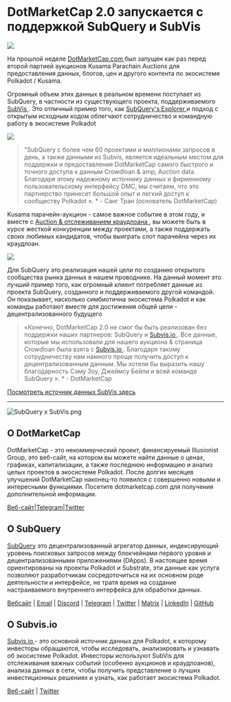 # DotMarketCap 2.0 запускается с поддержкой SubQuery и SubVis

![](https://cdn-images-1.medium.com/max/1600/1*fIxEXupCMUaaMsWQbA7zFQ.gif)

На прошлой неделе [ DotMarketCap.com ](https://dotmarketcap.com/) был запущен как раз перед второй партией аукционов Kusama Parachain Auctions для предоставления данных, блогов, цен и другого контента по экосистеме Polkadot / Kusama.

Огромный объем этих данных в реальном времени поступает из SubQuery, в частности из существующего проекта, поддерживаемого [ SubVis ](https://explorer.subquery.network/subquery/subvis-io/kusama-auction). Это отличный пример того, как [ SubQuery's Explorer ](https://explorer.subquery.network/) и подход с открытым исходным кодом облегчают сотрудничество и командную работу в экосистеме Polkadot

![](https://cdn-images-1.medium.com/max/1600/1*-UL84MrIB3TtZBkDPwLMmw.png)

> "SubQuery с более чем 60 проектами и миллионами запросов в день, а также данными из Subvis, является идеальным местом для поддержки и предоставления DotMarketCap самого быстрого и точного доступа к данным Crowdloan & amp; Auction data. Благодаря этому надежному источнику данных и фирменному пользовательскому интерфейсу DMC, мы считаем, что это партнерство принесет большой опыт и легкий доступ к сообществу Polkadot ». * - Санг Тран (основатель DotMarketCap)

Kusama парачейн-аукцион - самое важное событие в этом году, и вместе с [ Auction & отслеживанием краудлоана ](https://dotmarketcap.com/auction), вы можете быть в курсе жесткой конкуренции между проектами, а также поддержать своих любимых кандидатов, чтобы выиграть слот парачейна через их краудлоан.

![](https://cdn-images-1.medium.com/max/1600/1*n_y-1CUv1BcU2bzCs15djA.png)

Для SubQuery это реализация нашей цели по созданию открытого сообщества рынка данных в нашем проводнике. На данный момент это лучший пример того, как огромный клиент потребляет данные из проекта SubQuery, созданного и поддерживаемого другой командой. Он показывает, насколько симбиотична экосистема Polkadot и как команды работают вместе для достижения общей цели - децентрализованного будущего

> «Конечно, DotMarketCap 2.0 не смог бы быть реализован без поддержки наших партнеров: SubQuery и [ Subvis.io ](http://subvis.io/). Все данные, которые мы использовали для нашего аукциона & страница Crowdloan была взята с [ Subvis.io ](http://subvis.io/). Благодаря такому сотрудничеству нам намного проще получить доступ к децентрализованным данным. Мы хотели бы выразить нашу благодарность Сэму Зоу, Джеймсу Бейли и всей команде SubQuery ». * - DotMarketCap

[Посмотреть источник данных SubVis здесь](https://explorer.subquery.network/subquery/subvis-io/kusama-auction)

---

![SubQuery x SubVis.png](https://cdn-images-1.medium.com/max/1600/1*ZOtmJdlgr-5H4BAt2gVKLw.png)

## **О DotMarketCap**

DotMarketCap - это некоммерческий проект, финансируемый Illusionist Group, это веб-сайт, на котором вы можете найти данные о ценах, графиках, капитализации, а также последнюю информацию и анализ целых проектов в экосистеме Polkadot. После долгих месяцев улучшений DotMarketCap наконец-то появился с совершенно новыми и интересными функциями. Посетите dotmarketcap.com для получения дополнительной информации.

[Веб-сайт](http://dotmarketcap.com/)|[Telegram](https://t.me/DotMarketCap_ANN)|[Twitter](https://twitter.com/DotMarketCap?ref_src=twsrc%5Egoogle%7Ctwcamp%5Eserp%7Ctwgr%5Eauthor)

## **О SubQuery**

[SubQuery](https://subquery.network/) это децентрализованный агрегатор данных, индексирующий уровень поисковых запросов между блокчейнами первого уровня и децентрализованными приложениями (DApps). В настоящее время ориентированы на проекты Polkadot и Substrate, эти данные как услуга позволяют разработчикам сосредоточиться на их основном роде деятельности и интерфейсе, не тратя время на создание настраиваемого внутреннего интерфейса для обработки данных.

[Вебсайт](https://subquery.network/) | [Email](mailto:hello@subquery.network) | [Discord](https://discord.com/invite/78zg8aBSMG) | [Telegram](https://t.me/subquerynetwork) | [Twitter](https://twitter.com/subquerynetwork) | [Matrix](https://matrix.to/#/#subquery:matrix.org) | [LinkedIn](https://www.linkedin.com/company/subquery) | [GitHub](https://github.com/subquery)

## **О Subvis.io**

[ Subvis.io ](https://dotmarketcap.com/blog-detail/541/Subvis.io) - это основной источник данных для Polkadot, к которому инвесторы обращаются, чтобы исследовать, анализировать и узнавать об экосистеме Polkadot. Инвесторы используют SubVis для отслеживания важных событий (особенно аукционов и краудлоанов), анализа данных в сети, чтобы получить представление о лучших инвестиционных решениях и узнать, как работает экосистема Polkadot.

[Веб-сайт](https://www.subvis.io/) | [Twitter](https://twitter.com/subvisioapp)
